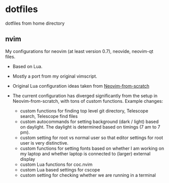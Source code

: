 # dotfiles

dotfiles from home directory

## nvim

My configurations for neovim (at least version 0.7), neovide, neovim-qt files.

* Based on Lua.
* Mostly a port from my original vimscript.
* Original Lua configuration ideas taken from
  [Neovim-from-scratch](https://github.com/LunarVim/Neovim-from-scratch)
* The current configuration has diverged significantly from the setup in
  Neovim-from-scratch, with tons of custom functions. Example changes:

  * custom functions for finding top level git directory, Telescope search,
    Telescope find files
  * custom autocommands for setting background (dark / light) based on daylight.
    The daylight is determined based on timings (7 am to 7 pm).
  * custom setting for root vs normal user so that editor settings for root user
    is very distinctive.
  * custom functions for setting fonts based on whether I am working on my
    laptop and whether laptop is connected to (larger) external display
  * custom Lua functions for coc.nvim
  * custom Lua based settings for cscope
  * custom setting for checking whether we are running in a terminal
